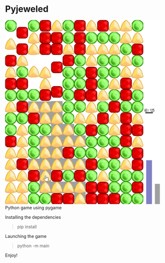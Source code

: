 # Pyjeweled

![](assets/screenshot.png)
Python game using pygame

Installing the dependencies
> pip install

Launching the game
> python -m main

Enjoy! 
